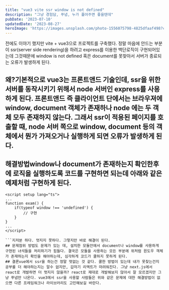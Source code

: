 ```yaml
---
title: "vue3 vite ssr window is not defined"
description: "그냥 경험담, 푸념, 누가 풀어주면 좋을텐데"
pubDate: '2023-07-10'
updatedDate: '2023-08-27'
heroImage: 'https://images.unsplash.com/photo-1556075798-4825dfaaf498?crop=entropy&cs=tinysrgb&fit=max&fm=jpg&ixid=M3wxMTc3M3wwfDF8c2VhcmNofDN8fHZ1ZXxlbnwwfHx8fDE2OTMxMTc2NzB8MA&ixlib=rb-4.0.3&q=80&w=2000'
---
```


전에도 이야기 했지만 vite + vue3으로 프로젝트를 구축했다. 정말 마음에 안드는 부분이 ssr(server side rendering)을 하려고 express를 이용한 백단로직이 구현되어있는데 그것때문에 window is not defined 혹은 document를 못찾아서 서버가 종료되는 오류가 발생하게 된다.
## 왜?기본적으로 vue3는 프론트앤드 기술인데, ssr을 위한 서버를 동작시키기 위해서 node 서버인 express를 사용하게 된다. 프론트앤드 즉 클라이언트 단에서는 브라우져에 window, document 객체가 존재하나 node 에는 두 객체 모두 존재하지 않는다. 그래서 ssr이 적용된 페이지를 호출할 때, node 서버 쪽으로 window, document 등의 객체에서 뭔가 가져오거나 실행하게 되면 오류가 발생하게 된다.
## 해결방법window나 document가 존재하는지 확인한후에 로직을 실행하도록 코드를 구현하면 되는데 아래와 같은 예제처럼 구현하게 된다.
```
<script setup lang="ts">
...
function exam() {
	if(typeof window !== 'undefined') {
		// 구현
	}
}
...
</script>

```지저분 하다. 멋지지 못하다. 그렇지만 바로 해결이 된다.
## 문제점위 방법도 문제가 있는 데, 설치한 모듈안에서 document나 window를 사용하게 구현된 녀석들을 처리하기가 힘들다. 결국은 모듈을 사용하는 모든 부분에 위처럼 윈도우 객체가 존재하는지 확인을 해야하는데, 심각하게 코드가 쿨하지 못하게 된다.
## 결론vue에서 ssr을 하는건 정말 멋없는 것 같다. 쿨한 방법이 있는데 내가 못찾는건지 공부를 더 해야하는지는 알수 없지만, 갑자기 리액트가 마려워진다. 그냥 next.js에서 react로 개발하면 더 멋지지 않을까? react로 제대로 개발해보지 않아서 잘 모르겠지만 그냥 푸념만 나온다. vue3에서 ssr을 사용할 사람들은 위와 같은 문제에 대한 해결방법이 없으면 다른 프레임워크나 라이브러리도 고민해보길 바란다.